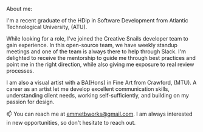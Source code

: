 About me:

I'm a recent graduate of the HDip in Software Development from Atlantic Technological University, (ATU). 

While looking for a role, I've joined the Creative Snails developer team to gain experience. In this open-source team, we have weekly standup meetings and one of the team is always there to help through Slack. 
I'm delighted to receive the mentorship to guide me through best practices and point me in the right direction, while also giving me exposure to real review processes.

I am also a visual artist with a BA(Hons) in Fine Art from Crawford, (MTU).
A career as an artist let me develop excellent communication skills, understanding client needs, working self-sufficiently, and building on my passion for design.

📫 You can reach me at emmetbworks@gmail.com. I am always interested in new opportunities, so don't hesitate to reach out.
